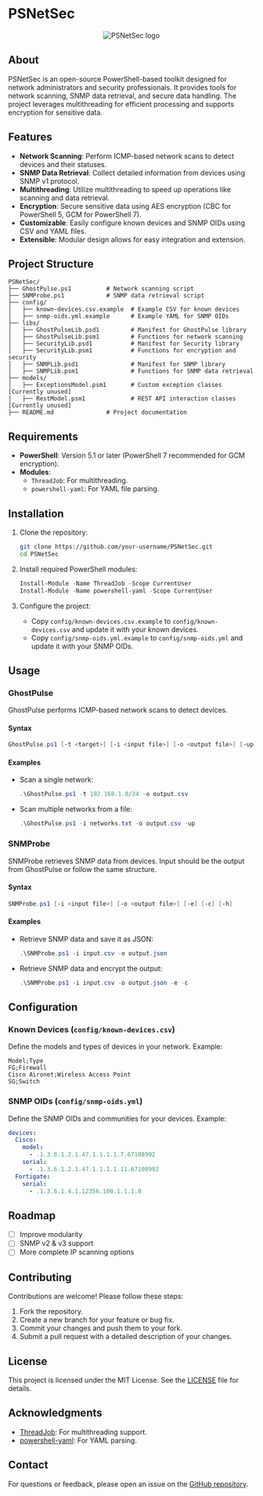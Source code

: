 # PSNetSec

<p align="center">
  <picture>
    <img alt="PSNetSec logo" src="https://i.ibb.co/wF1C6fBN/431515774-169891cf-30a5-4e99-974a-2a8a8ed35355.png" style="max-width: 100%;">
  </picture>
  <br/>
</p>

## About

PSNetSec is an open-source PowerShell-based toolkit designed for network administrators and security professionals. It provides tools for network scanning, SNMP data retrieval, and secure data handling. The project leverages multithreading for efficient processing and supports encryption for sensitive data.

## Features

- **Network Scanning**: Perform ICMP-based network scans to detect devices and their statuses.
- **SNMP Data Retrieval**: Collect detailed information from devices using SNMP v1 protocol.
- **Multithreading**: Utilize multithreading to speed up operations like scanning and data retrieval.
- **Encryption**: Secure sensitive data using AES encryption (CBC for PowerShell 5, GCM for PowerShell 7).
- **Customizable**: Easily configure known devices and SNMP OIDs using CSV and YAML files.
- **Extensible**: Modular design allows for easy integration and extension.

## Project Structure

```
PSNetSec/
├── GhostPulse.ps1          # Network scanning script
├── SNMProbe.ps1            # SNMP data retrieval script
├── config/
│   ├── known-devices.csv.example  # Example CSV for known devices
│   ├── snmp-oids.yml.example      # Example YAML for SNMP OIDs
├── libs/
│   ├── GhostPulseLib.psd1         # Manifest for GhostPulse library
│   ├── GhostPulseLib.psm1         # Functions for network scanning
│   ├── SecurityLib.psd1           # Manifest for Security library
│   ├── SecurityLib.psm1           # Functions for encryption and security
│   ├── SNMPLib.psd1               # Manifest for SNMP library
│   ├── SNMPLib.psm1               # Functions for SNMP data retrieval
├── models/
│   ├── ExceptionsModel.psm1       # Custom exception classes      [Currently unused]
│   ├── RestModel.psm1             # REST API interaction classes  [Currently unused]
├── README.md               # Project documentation
```

## Requirements

- **PowerShell**: Version 5.1 or later (PowerShell 7 recommended for GCM encryption).
- **Modules**:
  - `ThreadJob`: For multithreading.
  - `powershell-yaml`: For YAML file parsing.

## Installation

1. Clone the repository:
   ```bash
   git clone https://github.com/your-username/PSNetSec.git
   cd PSNetSec
   ```

2. Install required PowerShell modules:
   ```powershell
   Install-Module -Name ThreadJob -Scope CurrentUser
   Install-Module -Name powershell-yaml -Scope CurrentUser
   ```

3. Configure the project:
   - Copy `config/known-devices.csv.example` to `config/known-devices.csv` and update it with your known devices.
   - Copy `config/snmp-oids.yml.example` to `config/snmp-oids.yml` and update it with your SNMP OIDs.

## Usage

### GhostPulse

GhostPulse performs ICMP-based network scans to detect devices.

#### Syntax
```powershell
GhostPulse.ps1 [-t <target>] [-i <input file>] [-o <output file>] [-up] [-v] [-h]
```

#### Examples
- Scan a single network:
  ```powershell
  .\GhostPulse.ps1 -t 192.168.1.0/24 -o output.csv
  ```
- Scan multiple networks from a file:
  ```powershell
  .\GhostPulse.ps1 -i networks.txt -o output.csv -up
  ```

### SNMProbe

SNMProbe retrieves SNMP data from devices. Input should be the output from GhostPulse or follow the same structure.

#### Syntax
```powershell
SNMProbe.ps1 [-i <input file>] [-o <output file>] [-e] [-c] [-h]
```

#### Examples
- Retrieve SNMP data and save it as JSON:
  ```powershell
  .\SNMProbe.ps1 -i input.csv -o output.json
  ```
- Retrieve SNMP data and encrypt the output:
  ```powershell
  .\SNMProbe.ps1 -i input.csv -o output.json -e -c
  ```

## Configuration

### Known Devices (`config/known-devices.csv`)
Define the models and types of devices in your network. Example:
```csv
Model;Type
FG;Firewall
Cisco Aironet;Wireless Access Point
SG;Switch
```

### SNMP OIDs (`config/snmp-oids.yml`)
Define the SNMP OIDs and communities for your devices. Example:
```yaml
devices:
  Cisco:
    model:
      - .1.3.6.1.2.1.47.1.1.1.1.7.67108992
    serial:
      - .1.3.6.1.2.1.47.1.1.1.1.11.67108992
  Fortigate:
    serial:
      - .1.3.6.1.4.1.12356.100.1.1.1.0
```

## Roadmap

- [ ] Improve modularity
- [ ] SNMP v2 & v3 support
- [ ] More complete IP scanning options

## Contributing

Contributions are welcome! Please follow these steps:

1. Fork the repository.
2. Create a new branch for your feature or bug fix.
3. Commit your changes and push them to your fork.
4. Submit a pull request with a detailed description of your changes.

## License

This project is licensed under the MIT License. See the [LICENSE](LICENSE) file for details.

## Acknowledgments

- [ThreadJob](https://www.powershellgallery.com/packages/ThreadJob): For multithreading support.
- [powershell-yaml](https://www.powershellgallery.com/packages/powershell-yaml): For YAML parsing.

## Contact

For questions or feedback, please open an issue on the [GitHub repository](https://github.com/your-username/PSNetSec).
